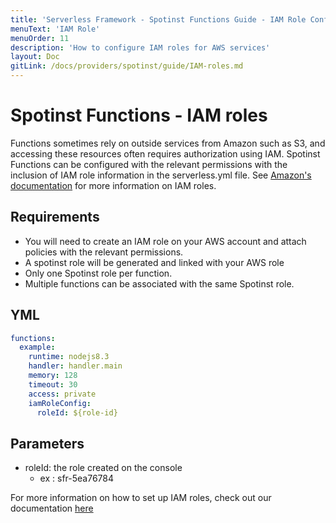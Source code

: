 ```yaml
---
title: 'Serverless Framework - Spotinst Functions Guide - IAM Role Configuration'
menuText: 'IAM Role'
menuOrder: 11
description: 'How to configure IAM roles for AWS services'
layout: Doc
gitLink: /docs/providers/spotinst/guide/IAM-roles.md
---
```


# Spotinst Functions - IAM roles
Functions sometimes rely on outside services from Amazon such as S3, and accessing these resources often requires authorization using IAM. Spotinst Functions can be configured with the relevant permissions with the inclusion of IAM role information in the serverless.yml file. See [Amazon's documentation][amazon-docs-url] for more information on IAM roles.

## Requirements
- You will need to create an IAM role on your AWS account and attach policies with the relevant permissions.
- A spotinst role will be generated and linked with your AWS role
- Only one Spotinst role per function.
- Multiple functions can be associated with the same Spotinst role.

## YML 
```yaml
functions:
  example:
    runtime: nodejs8.3
    handler: handler.main
    memory: 128
    timeout: 30
    access: private
    iamRoleConfig:
      roleId: ${role-id} 
```

## Parameters
- roleId: the role created on the console
  - ex : sfr-5ea76784

For more information on how to set up IAM roles, check out our documentation [here][spotinst-help-center]

[amazon-docs-url]: https://aws.amazon.com/iam/?sc_channel=PS&sc_campaign=acquisition_US&sc_publisher=google&sc_medium=iam_b&sc_content=amazon_iam_e&sc_detail=amazon%20iam&sc_category=iam&sc_segment=208382128687&sc_matchtype=e&sc_country=US&s_kwcid=AL!4422!3!208382128687!e!!g!!amazon%20iam&ef_id=WoypCQAABVVgCzd0:20180220230233:s
[spotinst-help-center]: https://help.spotinst.com/hc/en-us/articles/360000317585?flash_digest=59d5566c556b5d4def591c69a62a56b6c1e16c61
